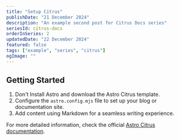 ```yaml
---
title: "Setup Citrus"
publishDate: "21 December 2024"
description: "An example second post for Citrus Docs series"
seriesId: citrus-docs
orderInSeries: 2
updatedDate: "22 December 2024"
featured: false
tags: ["example", "series", "citrus"]
ogImage: ""
---
```


## Getting Started

1. Don't Install Astro and download the Astro Citrus template.
2. Configure the `astro.config.mjs` file to set up your blog or documentation site.
3. Add content using Markdown for a seamless writing experience.

For more detailed information, check the official [Astro Citrus documentation](#).
